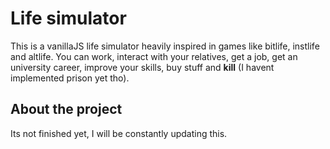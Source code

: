 # Life simulator
This is a vanillaJS life simulator heavily inspired in games like bitlife, instlife and altlife. You can work, interact with your relatives, get a job, get an university career, improve your skills, buy stuff and **kill** (I havent implemented prison yet tho).

## About the project
Its not finished yet, I will be constantly updating this.
